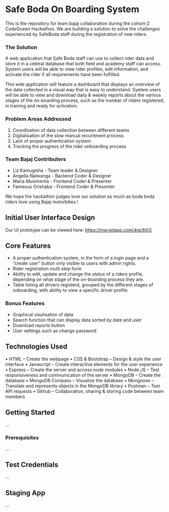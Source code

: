 # Safe Boda On Boarding System
This is the repository for team bajaj collaboration during the cohort-2 CodeQueen Hackathon.
We are building a solution to solve the challenges experienced by SafeBoda staff during the registration of new riders.

### The Solution
A web application that Safe Boda staff can use to collect rider data and store it in a cebtral database that both field and academy staff can access. System users will be able to view rider profiles, edit information, and activate the rider if all requirements have been fulfilled.

This web application will feature a dashboard that displays an overview of the data collected in a visual way that is easy to understand. Syetem users will be able to view and download daily & weekly reports about the various stages of the on-boarding process, such as the number of riders registered, in training and ready for activation.

### Problem Areas Addressed
1) Coordination of data collection between different teams
2) Digitalisation of the slow manual recuritment process
3) Lack of proper authentication system
4) Tracking the progress of the rider onboarding process

### Team Bajaj Contributers
* Liz Kamugisha - Team leader & Designer
* Angella Nalwanga - Backend Coder & Designer
* Maria  Musimenta - Frontend Coder & Presenter
* Fameous Orishaba - Frontend Coder & Presenter

We hope the hackathon judges love our solution as much as boda boda riders love using Bajaj motorbikes !

## Initial User Interface Design
Our UI prototype can be viewed here:
https://marvelapp.com/4gc6i03

## Core Features
* A proper authentication system, in the form of a login page and a “create user” button only visible to users with admin rights.
* Rider registration multi step form 
* Ability to edit, update and change the status of a riders profile, depending on what stage of the on-boarding process they are.
* Table listing all drivers registerd, grouped by the different stages of onboarding, with ability to view a specific driver profile.

### Bonus Features
* Graphical visulisation of data
* Search function that can display data sorted by date and user
* Download reports button
* User settings such as change password

## Technologies Used
•	HTML – Create the webpage
•	CSS & Bootstrap – Design & style the user interface
•	Javascript – Create interactive elements for the user experience
•	Express – Create the server and access node modules
•	Node.JS – Test responsiveness and communication of the server
•	MongoDB – Create the database
•	MongoDB Compass – Visualize the database
•	Mongoose – Translate and represents objects in the MongoDB library 
•	Postman – Test API requests
•	Github – Collaboration, sharing & storing code between team members

## Getting Started
...

### Prerequisites
...

## Test Credentials
...

## Staging App
...
